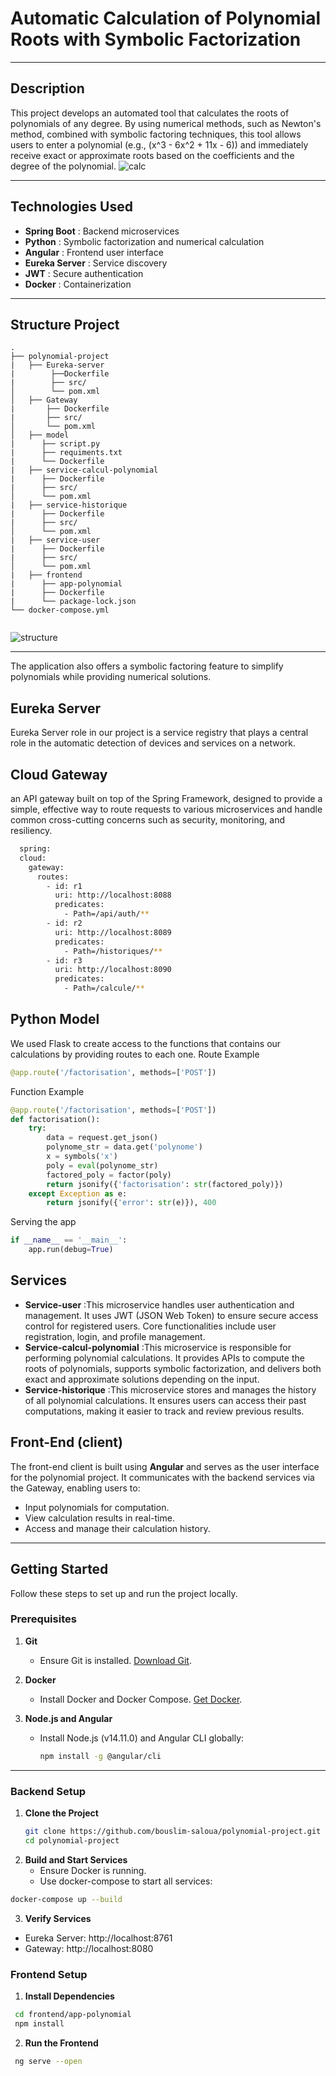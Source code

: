 # Automatic Calculation of Polynomial Roots with Symbolic Factorization
---
## Description

This project develops an automated tool that calculates the roots of polynomials of any degree. By using numerical methods, such as Newton's method, combined with symbolic factoring techniques, this tool allows users to enter a polynomial (e.g., \(x^3 - 6x^2 + 11x - 6\)) and immediately receive exact or approximate roots based on the coefficients and the degree of the polynomial.
![calc](https://github.com/user-attachments/assets/f854e669-e020-4c11-b6bb-23e7d6849e75)

---

## Technologies Used
- **Spring Boot** : Backend microservices
- **Python** : Symbolic factorization and numerical calculation
- **Angular** : Frontend user interface
- **Eureka Server** : Service discovery
- **JWT** : Secure authentication
- **Docker** : Containerization

---

## Structure Project

```plaintext
.
├── polynomial-project
|   ├── Eureka-server
|        ├──Dockerfile
|        ├── src/
│        └── pom.xml
│   ├── Gateway
|       ├── Dockerfile
|       ├── src/
│       └── pom.xml
│   ├── model
|      ├── script.py
|      ├── requiments.txt
|      └── Dockerfile
|   ├── service-calcul-polynomial
|      ├── Dockerfile
|      ├── src/
│      └── pom.xml
|   ├── service-historique
|      ├── Dockerfile
|      ├── src/
│      └── pom.xml
|   ├── service-user
|      ├── Dockerfile
|      ├── src/
│      └── pom.xml
|   ├── frontend
|      ├── app-polynomial
|      ├── Dockerfile
|      └── package-lock.json
└── docker-compose.yml
 
```
![structure](https://github.com/user-attachments/assets/5dfec6d0-f7cc-4933-92bd-0c814245efd5)

---
The application also offers a symbolic factoring feature to simplify polynomials while providing numerical solutions.
## Eureka Server
Eureka Server role in our project is a service registry that plays a central role in the automatic detection of devices and services on a network.
## Cloud Gateway
an API gateway built on top of the Spring Framework, designed to provide a simple, effective way to route requests to various microservices and handle common cross-cutting concerns such as security, monitoring, and resiliency.
```sh
  spring:
  cloud:
    gateway:
      routes:
        - id: r1
          uri: http://localhost:8088
          predicates:
            - Path=/api/auth/**
        - id: r2
          uri: http://localhost:8089
          predicates:
            - Path=/historiques/**
        - id: r3
          uri: http://localhost:8090
          predicates:
            - Path=/calcule/**

```

## Python Model
We used Flask to create access to the functions that contains our calculations by providing routes to each one.
Route Example
```python
@app.route('/factorisation', methods=['POST'])
```
Function Example
```python
@app.route('/factorisation', methods=['POST'])
def factorisation():
    try:
        data = request.get_json()
        polynome_str = data.get('polynome')
        x = symbols('x')
        poly = eval(polynome_str)
        factored_poly = factor(poly)
        return jsonify({'factorisation': str(factored_poly)})
    except Exception as e:
        return jsonify({'error': str(e)}), 400
```
Serving the app
```python
if __name__ == '__main__':
    app.run(debug=True)
```
## Services
- **Service-user** :This microservice handles user authentication and management. It uses JWT (JSON Web Token) to ensure secure access control for registered users. Core functionalities include user registration, login, and profile management.
- **Service-calcul-polynomial** :This microservice is responsible for performing polynomial calculations.
  It provides APIs to compute the roots of polynomials, supports symbolic factorization, and delivers both exact and approximate solutions depending on the input.
- **Service-historique** :This microservice stores and manages the history of all polynomial calculations.
  It ensures users can access their past computations, making it easier to track and review previous results.

## Front-End (client)
The front-end client is built using **Angular** and serves as the user interface for the polynomial project. 
 It communicates with the backend services via the Gateway, enabling users to:  
- Input polynomials for computation.  
- View calculation results in real-time.  
- Access and manage their calculation history.


---

## Getting Started  

Follow these steps to set up and run the project locally.

### Prerequisites  

1. **Git**  
   - Ensure Git is installed. [Download Git](https://git-scm.com/).

2. **Docker**  
   - Install Docker and Docker Compose. [Get Docker](https://www.docker.com/products/docker-desktop).

3. **Node.js and Angular**  
   - Install Node.js (v14.11.0) and Angular CLI globally:
     ```bash
     npm install -g @angular/cli
     ```

---

### Backend Setup  

1. **Clone the Project**  
   ```bash
   git clone https://github.com/bouslim-saloua/polynomial-project.git
   cd polynomial-project
2. **Build and Start Services**
   - Ensure Docker is running.
   - Use docker-compose to start all services:
```sh
docker-compose up --build
```
3. **Verify Services**
 - Eureka Server: http://localhost:8761
  - Gateway: http://localhost:8080

### Frontend Setup
1. **Install Dependencies**
 ```sh
  cd frontend/app-polynomial
  npm install
 ```
2. **Run the Frontend**
 ```sh
  ng serve --open
 ```




